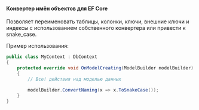 #### Конвертер имён объектов для EF Core

Позволяет переименовать таблицы, колонки, ключи, внешние ключи и индексы с использованием собственного конвертера или привести к snake_case.

Пример использования:
```c#
public class MyContext : DbContext
{
    protected override void OnModelCreating(ModelBuilder modelBuilder)
    {
        // Все! действия над моделью данных
        
        modelBuilder.ConvertNaming(x => x.ToSnakeCase());
    }
}
```